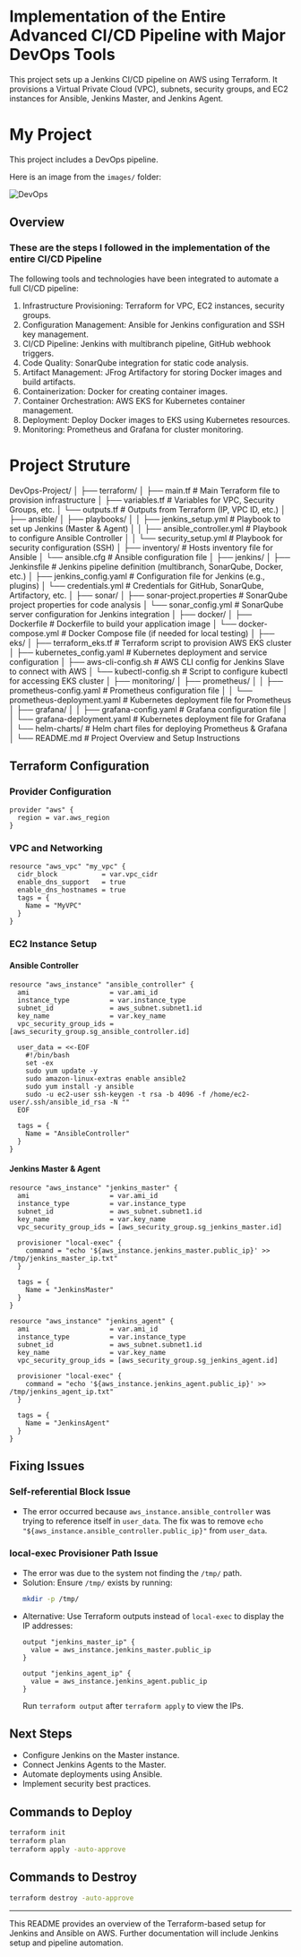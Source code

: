 # Implementation of the Entire Advanced CI/CD Pipeline with Major DevOps Tools

This project sets up a Jenkins CI/CD pipeline on AWS using Terraform. It provisions a Virtual Private Cloud (VPC), subnets, security groups, and EC2 instances for Ansible, Jenkins Master, and Jenkins Agent.

# My Project

This project includes a DevOps pipeline.

Here is an image from the `images/` folder:

![DevOps](images/my-image.png)


## Overview


### These are the steps I followed in the implementation of the entire CI/CD Pipeline
The following tools and technologies have been integrated to automate a full CI/CD pipeline:

1. Infrastructure Provisioning: Terraform for VPC, EC2 instances, security groups.
2. Configuration Management: Ansible for Jenkins configuration and SSH key management.
3. CI/CD Pipeline: Jenkins with multibranch pipeline, GitHub webhook triggers.
4. Code Quality: SonarQube integration for static code analysis.
5. Artifact Management: JFrog Artifactory for storing Docker images and build artifacts.
6. Containerization: Docker for creating container images.
7. Container Orchestration: AWS EKS for Kubernetes container management.
8. Deployment: Deploy Docker images to EKS using Kubernetes resources.
9. Monitoring: Prometheus and Grafana for cluster monitoring.

# Project Struture

DevOps-Project/
│
├── terraform/
│   ├── main.tf                    # Main Terraform file to provision infrastructure
│   ├── variables.tf               # Variables for VPC, Security Groups, etc.
│   └── outputs.tf                 # Outputs from Terraform (IP, VPC ID, etc.)
│
├── ansible/
│   ├── playbooks/
│   │   ├── jenkins_setup.yml      # Playbook to set up Jenkins (Master & Agent)
│   │   ├── ansible_controller.yml # Playbook to configure Ansible Controller
│   │   └── security_setup.yml     # Playbook for security configuration (SSH)
│   ├── inventory/                 # Hosts inventory file for Ansible
│   └── ansible.cfg                # Ansible configuration file
│
├── jenkins/
│   ├── Jenkinsfile                # Jenkins pipeline definition (multibranch, SonarQube, Docker, etc.)
│   ├── jenkins_config.yaml       # Configuration file for Jenkins (e.g., plugins)
│   └── credentials.yml            # Credentials for GitHub, SonarQube, Artifactory, etc.
│
├── sonar/
│   ├── sonar-project.properties   # SonarQube project properties for code analysis
│   └── sonar_config.yml           # SonarQube server configuration for Jenkins integration
│
├── docker/
│   ├── Dockerfile                 # Dockerfile to build your application image
│   └── docker-compose.yml         # Docker Compose file (if needed for local testing)
│
├── eks/
│   ├── terraform_eks.tf           # Terraform script to provision AWS EKS cluster
│   ├── kubernetes_config.yaml    # Kubernetes deployment and service configuration
│   ├── aws-cli-config.sh         # AWS CLI config for Jenkins Slave to connect with AWS
│   └── kubectl-config.sh          # Script to configure kubectl for accessing EKS cluster
│
├── monitoring/
│   ├── prometheus/
│   │   ├── prometheus-config.yaml # Prometheus configuration file
│   │   └── prometheus-deployment.yaml # Kubernetes deployment file for Prometheus
│   ├── grafana/
│   │   ├── grafana-config.yaml    # Grafana configuration file
│   │   └── grafana-deployment.yaml # Kubernetes deployment file for Grafana
│   └── helm-charts/               # Helm chart files for deploying Prometheus & Grafana
│
└── README.md                      # Project Overview and Setup Instructions



## Terraform Configuration
### Provider Configuration
```hcl
provider "aws" {
  region = var.aws_region
}
```

### VPC and Networking
```hcl
resource "aws_vpc" "my_vpc" {
  cidr_block           = var.vpc_cidr
  enable_dns_support   = true
  enable_dns_hostnames = true
  tags = {
    Name = "MyVPC"
  }
}
```

### EC2 Instance Setup
#### **Ansible Controller**
```hcl
resource "aws_instance" "ansible_controller" {
  ami                    = var.ami_id
  instance_type          = var.instance_type
  subnet_id              = aws_subnet.subnet1.id
  key_name               = var.key_name
  vpc_security_group_ids = [aws_security_group.sg_ansible_controller.id]

  user_data = <<-EOF
    #!/bin/bash
    set -ex
    sudo yum update -y
    sudo amazon-linux-extras enable ansible2
    sudo yum install -y ansible
    sudo -u ec2-user ssh-keygen -t rsa -b 4096 -f /home/ec2-user/.ssh/ansible_id_rsa -N ""
  EOF

  tags = {
    Name = "AnsibleController"
  }
}
```

#### **Jenkins Master & Agent**
```hcl
resource "aws_instance" "jenkins_master" {
  ami                    = var.ami_id
  instance_type          = var.instance_type
  subnet_id              = aws_subnet.subnet1.id
  key_name               = var.key_name
  vpc_security_group_ids = [aws_security_group.sg_jenkins_master.id]

  provisioner "local-exec" {
    command = "echo '${aws_instance.jenkins_master.public_ip}' >> /tmp/jenkins_master_ip.txt"
  }

  tags = {
    Name = "JenkinsMaster"
  }
}

resource "aws_instance" "jenkins_agent" {
  ami                    = var.ami_id
  instance_type          = var.instance_type
  subnet_id              = aws_subnet.subnet1.id
  key_name               = var.key_name
  vpc_security_group_ids = [aws_security_group.sg_jenkins_agent.id]

  provisioner "local-exec" {
    command = "echo '${aws_instance.jenkins_agent.public_ip}' >> /tmp/jenkins_agent_ip.txt"
  }

  tags = {
    Name = "JenkinsAgent"
  }
}
```

## Fixing Issues
### **Self-referential Block Issue**
- The error occurred because `aws_instance.ansible_controller` was trying to reference itself in `user_data`. The fix was to remove `echo "${aws_instance.ansible_controller.public_ip}"` from `user_data`.

### **local-exec Provisioner Path Issue**
- The error was due to the system not finding the `/tmp/` path.
- Solution: Ensure `/tmp/` exists by running:
  ```sh
  mkdir -p /tmp/
  ```
- Alternative: Use Terraform outputs instead of `local-exec` to display the IP addresses:
  ```hcl
  output "jenkins_master_ip" {
    value = aws_instance.jenkins_master.public_ip
  }
  
  output "jenkins_agent_ip" {
    value = aws_instance.jenkins_agent.public_ip
  }
  ```
  Run `terraform output` after `terraform apply` to view the IPs.

## Next Steps
- Configure Jenkins on the Master instance.
- Connect Jenkins Agents to the Master.
- Automate deployments using Ansible.
- Implement security best practices.

## Commands to Deploy
```sh
terraform init
terraform plan
terraform apply -auto-approve
```

## Commands to Destroy
```sh
terraform destroy -auto-approve
```

---
This README provides an overview of the Terraform-based setup for Jenkins and Ansible on AWS. Further documentation will include Jenkins setup and pipeline automation.

